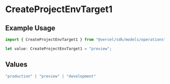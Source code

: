 # CreateProjectEnvTarget1

## Example Usage

```typescript
import { CreateProjectEnvTarget1 } from "@vercel/sdk/models/operations";

let value: CreateProjectEnvTarget1 = "preview";
```

## Values

```typescript
"production" | "preview" | "development"
```